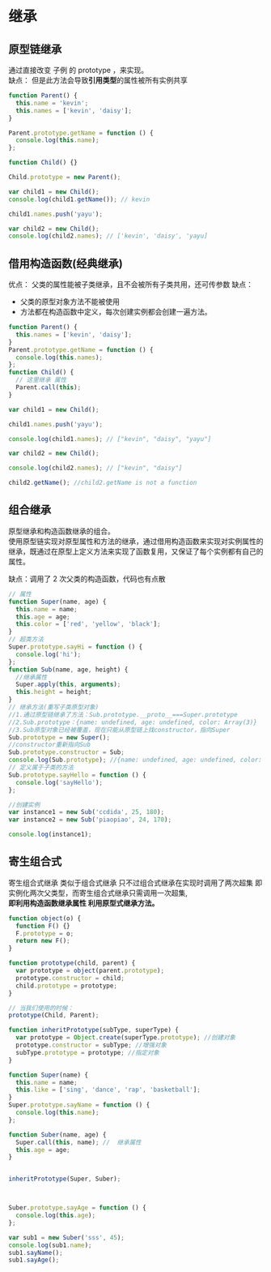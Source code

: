 # 继承

## 原型链继承

通过直接改变 子例 的 prototype ，来实现。  
缺点： 但是此方法会导致**引用类型**的属性被所有实例共享

```js
function Parent() {
  this.name = 'kevin';
  this.names = ['kevin', 'daisy'];
}

Parent.prototype.getName = function () {
  console.log(this.name);
};

function Child() {}

Child.prototype = new Parent();

var child1 = new Child();
console.log(child1.getName()); // kevin

child1.names.push('yayu');

var child2 = new Child();
console.log(child2.names); // ['kevin', 'daisy', 'yayu]
```

## 借用构造函数(经典继承)

优点：
父类的属性能被子类继承，且不会被所有子类共用，还可传参数
缺点：

- 父类的原型对象方法不能被使用
- 方法都在构造函数中定义，每次创建实例都会创建一遍方法。

```js
function Parent() {
  this.names = ['kevin', 'daisy'];
}
Parent.prototype.getName = function () {
  console.log(this.names);
};
function Child() {
  // 这里继承 属性
  Parent.call(this);
}

var child1 = new Child();

child1.names.push('yayu');

console.log(child1.names); // ["kevin", "daisy", "yayu"]

var child2 = new Child();

console.log(child2.names); // ["kevin", "daisy"]

child2.getName(); //child2.getName is not a function
```

## 组合继承

原型继承和构造函数继承的组合。  
使用原型链实现对原型属性和方法的继承，通过借用构造函数来实现对实例属性的继承，既通过在原型上定义方法来实现了函数复用，又保证了每个实例都有自己的属性。

缺点：调用了 2 次父类的构造函数，代码也有点散

```js
// 属性
function Super(name, age) {
  this.name = name;
  this.age = age;
  this.color = ['red', 'yellow', 'black'];
}
// 超类方法
Super.prototype.sayHi = function () {
  console.log('hi');
};
function Sub(name, age, height) {
  //继承属性
  Super.apply(this, arguments);
  this.height = height;
}
// 继承方法(重写子类原型对象)
//1.通过原型链继承了方法：Sub.prototype.__proto__===Super.prototype
//2.Sub.prototype：{name: undefined, age: undefined, color: Array(3)}
//3.Sub原型对象已经被覆盖，现在只能从原型链上找constructor，指向Super
Sub.prototype = new Super();
//constructor重新指向Sub
Sub.prototype.constructor = Sub;
console.log(Sub.prototype); //{name: undefined, age: undefined, color: Array(3), constructor: ƒ}
// 定义属于子类的方法
Sub.prototype.sayHello = function () {
  console.log('sayHello');
};

//创建实例
var instance1 = new Sub('ccdida', 25, 180);
var instance2 = new Sub('piaopiao', 24, 170);

console.log(instance1);
```

## 寄生组合式

寄生组合式继承 类似于组合式继承 只不过组合式继承在实现时调用了两次超集 即实例化两次父类型，而寄生组合式继承只需调用一次超集,  
**即利用构造函数继承属性 利用原型式继承方法。**

```js
function object(o) {
  function F() {}
  F.prototype = o;
  return new F();
}

function prototype(child, parent) {
  var prototype = object(parent.prototype);
  prototype.constructor = child;
  child.prototype = prototype;
}

// 当我们使用的时候：
prototype(Child, Parent);
```

```js
function inheritPrototype(subType, superType) {
  var prototype = Object.create(superType.prototype); //创建对象
  prototype.constructor = subType; //增强对象
  subType.prototype = prototype; //指定对象
}

function Super(name) {
  this.name = name;
  this.like = ['sing', 'dance', 'rap', 'basketball'];
}
Super.prototype.sayName = function () {
  console.log(this.name);
};

function Suber(name, age) {
  Super.call(this, name); //  继承属性
  this.age = age;
}


inheritPrototype(Super, Suber);



Suber.prototype.sayAge = function () {
  console.log(this.age);
};

var sub1 = new Suber('sss', 45);
console.log(sub1.name);
sub1.sayName();
sub1.sayAge();
```
